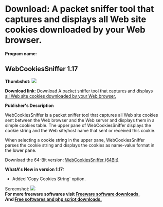 # Download: A packet sniffer tool that captures and displays all Web site cookies downloaded by your Web browser.

**Program name:**

## WebCookiesSniffer 1.17

  
**Thumbshot:** ![](http://www.freewarefiles.com/screenshot/webcookiessniffer_md.jpg)   
  
**Download link:** [Download A packet sniffer tool that captures and displays all Web site cookies downloaded by your Web browser.](http://freesoftwares.boysofts.com/WebCookiesSniffer_program_71417.html)  
  


**Publisher's Description**  
  


WebCookiesSniffer is a packet sniffer tool that captures all Web site cookies sent between the Web browser and the Web server and displays them in a simple cookies table. The upper pane of WebCookiesSniffer displays the cookie string and the Web site/host name that sent or received this cookie. 

When selecting a cookie string in the upper pane, WebCookiesSniffer parses the cookie string and displays the cookies as name-value format in the lower pane. 

Download the 64-Bit version: [WebCookiesSniffer (64Bit)](http://www.nirsoft.net/utils/webcookiessniffer-x64.zip)

**WhatA's New in version 1.17:**

  * Added 'Copy Cookies String' option. 

  
  
Screenshot: ![](http://www.freewarefiles.com/screenshot/webcookiessniffer.jpg)   
**For more freeware softwares visit [Freeware software downloads.](http://freesoftwares.boysofts.com/)**   
**And [Free softwares and php script downloads.](http://www.boysofts.com/)**
